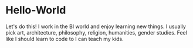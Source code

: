 # Hello-World
Let's do this!
 I work in the BI world and enjoy learning new things. I usually pick art, architecture, philosophy, religion, humanities, gender studies. Feel like I should learn to code to I can teach my kids. 
